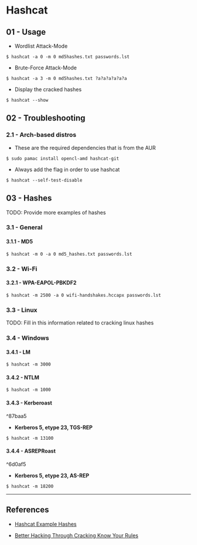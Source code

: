 # Hashcat

## 01 - Usage

- Wordlist Attack-Mode

`$ hashcat -a 0 -m 0 md5hashes.txt passwords.lst`

- Brute-Force Attack-Mode

`$ hashcat -a 3 -m 0 md5hashes.txt ?a?a?a?a?a?a`

- Display the cracked hashes

`$ hashcat --show`

## 02 - Troubleshooting

### 2.1 - Arch-based distros

- These are the required dependencies that is from the AUR

`$ sudo pamac install opencl-amd hashcat-git`

- Always add the flag in order to use hashcat

`$ hashcat --self-test-disable`

## 03 - Hashes

TODO: Provide more examples of hashes

### 3.1 - General

#### 3.1.1 - MD5

`$ hashcat -m 0 -a 0 md5_hashes.txt passwords.lst`

### 3.2 - Wi-Fi

#### 3.2.1 - WPA-EAPOL-PBKDF2

`$ hashcat -m 2500 -a 0 wifi-handshakes.hccapx passwords.lst`

### 3.3 - Linux

TODO: Fill in this information related to cracking linux hashes

### 3.4 - Windows

#### 3.4.1 - LM

`$ hashcat -m 3000`

#### 3.4.2 - NTLM

`$ hashcat -m 1000`

#### 3.4.3 - Kerberoast

^87baa5

- **Kerberos 5, etype 23, TGS-REP**

`$ hashcat -m 13100`

#### 3.4.4 - ASREPRoast

^6d0af5

- **Kerberos 5, etype 23, AS-REP**

`$ hashcat -m 18200`

---
## References

- [Hashcat Example Hashes](https://hashcat.net/wiki/doku.php?id=example_hashes)

- [Better Hacking Through Cracking Know Your Rules](https://www.trustedsec.com/blog/better-hacking-through-cracking-know-your-rules/)